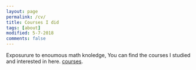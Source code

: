 ```yaml
---
layout: page
permalink: /cv/
title: Courses I did
tags: [about]
modified: 5-7-2018
comments: false
---
```



Exposurure to enoumous math knoledge, You can find the courses I studied and interested in here. [courses](https://github.com/zzh237/zzh237.github.io/blob/master/CV.pdf).
